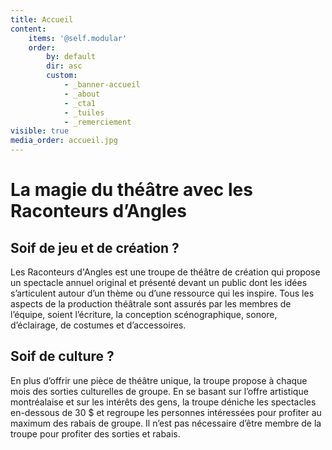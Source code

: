 ```yaml
---
title: Accueil
content:
    items: '@self.modular'
    order:
        by: default
        dir: asc
        custom:
            - _banner-accueil
            - _about
            - _cta1
            - _tuiles
            - _remerciement
visible: true
media_order: accueil.jpg
---
```


# La magie du théâtre avec les Raconteurs d’Angles
## Soif de jeu et de création ?
Les Raconteurs d'Angles est une troupe de théâtre de création qui propose un spectacle annuel original et présenté devant un public dont les idées s’articulent autour d’un thème ou d’une ressource qui les inspire. Tous les aspects de la production théâtrale sont assurés par les membres de l’équipe, soient l’écriture, la conception scénographique, sonore, d’éclairage, de costumes et d’accessoires.

## Soif de culture ?
En plus d’offrir une pièce de théâtre unique, la troupe propose à chaque mois des sorties culturelles de groupe. En se basant sur l’offre artistique montréalaise et sur les intérêts des gens, la troupe déniche les spectacles en-dessous de 30 $ et regroupe les personnes intéressées pour profiter au maximum des rabais de groupe. Il n’est pas nécessaire d’être membre de la troupe pour profiter des sorties et rabais.